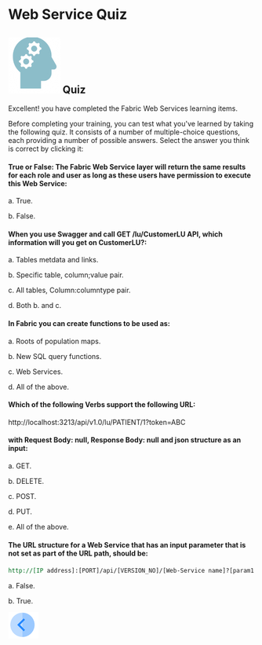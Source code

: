 # Web Service Quiz

## ![](/academy/Training_Level_1/03_fabric_basic_LU/images/Quiz.png) Quiz

Excellent! you have completed the Fabric Web Services learning items.

 Before completing your training, you can test what you've learned by taking the following quiz. It consists of a number of multiple-choice questions, each providing a number of possible answers. Select the answer you think is correct by clicking it:



#### True or False: The Fabric Web Service layer will return the same results for each role and user as long as these users have permission to execute this Web Service:

a. True.

 b. False.

#### When you use Swagger and call  GET /lu/CustomerLU API, which information will you get on CustomerLU?:

a. Tables metdata and links.

b. Specific table, column;value pair.

c. All tables, Column:columntype pair.

d. Both b. and c.

#### In Fabric you can create functions to be used as:

a. Roots of population maps. 

b. New SQL query functions.

c. Web Services.

 d. All of the above.

#### Which of the following Verbs support the following URL:

http://localhost:3213/api/v1.0/lu/PATIENT/1?token=ABC 

####  with  Request Body: null, Response Body: null and json structure as an input:

a. GET.

b. DELETE.

c. POST.

d. PUT.

e. All of the above.

#### The URL structure for a  Web Service  that has an input parameter that is not set as part of the URL path, should be:

```rst
http://[IP address]:[PORT]/api/[VERSION_NO]/[Web-Service name]?[param1 name]=[param1 value]&token=[TOKEN NAME]&[format=json]
```

a. False.

b. True.

[![Previous](/articles/images/Previous.png)](/academy/Training_Level_1/06_web_services/04_response_codes_and_supported_verbs.md)

